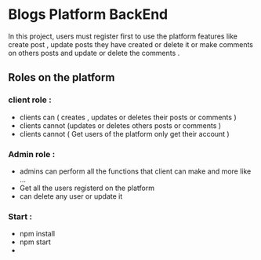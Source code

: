 # Blogs Platform BackEnd 
In this project, users must register first to use the platform features like create post , update posts they have created or delete it or make comments on others posts and update or delete the comments .

## Roles on the platform
### client role :
- clients can ( creates , updates or deletes their posts or comments )
- clients cannot (updates or deletes others posts or comments )
- clients cannot ( Get users of the platform only get their account )

### Admin role :
- admins can perform all the functions that client can make and more like ... 
- Get all the users registerd on the platform 
- can delete any user or update it

### Start :
- npm install 
- npm start 
-
